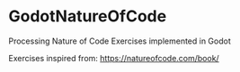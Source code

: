 # GodotNatureOfCode
Processing Nature of Code Exercises implemented in Godot

Exercises inspired from: https://natureofcode.com/book/
